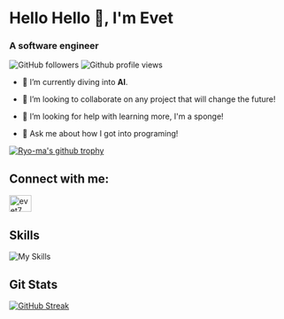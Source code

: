 
# Hello Hello 👋, I'm Evet
### A software engineer

![GitHub followers](https://img.shields.io/github/followers/evet7?color=7289da&logo=GitHub&style=for-the-badge)
![Github profile views](https://komarev.com/ghpvc/?username=evet7&label=Profile%20views&color=7289da&style=for-the-badge)

- 🤖 I’m currently diving into **AI**.

- 👯 I’m looking to collaborate on any project that will change the future!

- 🤔 I’m looking for help with learning more, I'm a sponge!

- 💬 Ask me about how I got into programing!

[![Ryo-ma's github trophy](https://github-profile-trophy.vercel.app/?username=evet7&row=1)](https://github.com/ryo-ma/github-profile-trophy)

## Connect with me:
<p align="left">
  <a href="https://twitter.com/thatiemsz" target="blank">
    <img align="center" src="https://raw.githubusercontent.com/rahuldkjain/github-profile-readme-generator/master/src/images/icons/Social/twitter.svg" alt="evet7" height="30" width="40" />
  </a>
</p>

## Skills
![My Skills](https://skillicons.dev/icons?i=java,python,spring,mysql,redis,postgresql,git,linux,docker,postman)

## Git Stats
[![GitHub Streak](https://streak-stats.demolab.com?user=evet7&theme=dark&hide_border=true)](https://git.io/streak-stats)

<!--
**Evet7/evet7** is a ✨ _special_ ✨ repository because its `README.md` (this file) appears on your GitHub profile.
![visitors](https://visitor-badge.glitch.me/badge?page_id=evet7&left_color=green&right_color=red)
![Jokes Card](https://readme-jokes.vercel.app/api?hideBorder&theme=dark&qColor=%23944bcc&aColor=%23bbdb51)
![https://twitter.com/ExoSphinx_](https://img.shields.io/badge/Twitter-%231DA1F2.svg?style=for-the-badge&logo=Twitter&logoColor=white)
![My Skills](https://skillicons.dev/icons?i=py,git,github,discord,bootstrap,arduino)
[![Ryo-ma's github trophy](https://github-profile-trophy.vercel.app/?username=evet7&row=1)](https://github.com/ryo-ma/github-profile-trophy)
<img src='https://random-memer.herokuapp.com/' title="Meme" alt="Please refresh the page if the meme doesn't show up.">
![Snake animation of GitHub contribution stats](https://raw.githubusercontent.com/evet7/evet7/output/snake.svg)
<p>
  <img align="left" src="https://github-readme-stats.vercel.app/api/top-langs?username=evet7&show_icons=true&locale=en&layout=compact&theme=radical" alt="evet7" />
  &nbsp;<img align="center" src="https://github-readme-stats.vercel.app/api?username=evet7&show_icons=true&locale=en&theme=radical" alt="evet7" />
</p>
-->



